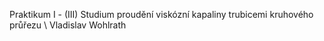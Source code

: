 Praktikum I - (III) Studium proudění viskózní kapaliny trubicemi kruhového průřezu \\
Vladislav Wohlrath
